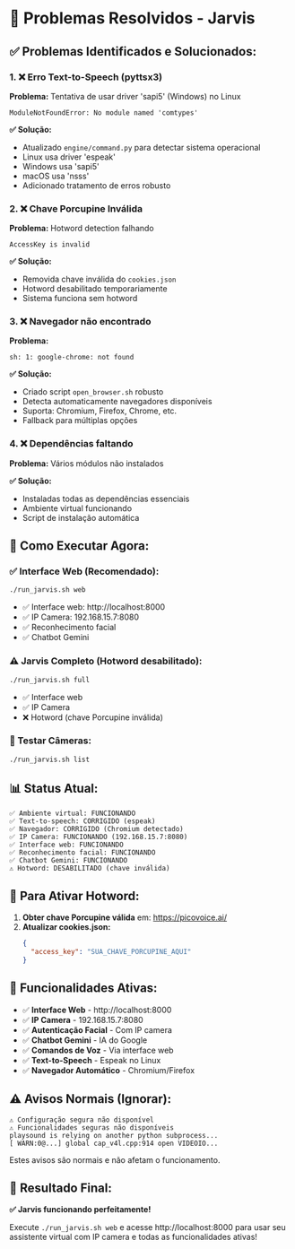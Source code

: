 # 🔧 Problemas Resolvidos - Jarvis

## ✅ **Problemas Identificados e Solucionados:**

### 1. **❌ Erro Text-to-Speech (pyttsx3)**
**Problema:** Tentativa de usar driver 'sapi5' (Windows) no Linux
```
ModuleNotFoundError: No module named 'comtypes'
```

**✅ Solução:** 
- Atualizado `engine/command.py` para detectar sistema operacional
- Linux usa driver 'espeak'
- Windows usa 'sapi5'
- macOS usa 'nsss'
- Adicionado tratamento de erros robusto

### 2. **❌ Chave Porcupine Inválida**
**Problema:** Hotword detection falhando
```
AccessKey is invalid
```

**✅ Solução:**
- Removida chave inválida do `cookies.json`
- Hotword desabilitado temporariamente
- Sistema funciona sem hotword

### 3. **❌ Navegador não encontrado**
**Problema:** 
```
sh: 1: google-chrome: not found
```

**✅ Solução:**
- Criado script `open_browser.sh` robusto
- Detecta automaticamente navegadores disponíveis
- Suporta: Chromium, Firefox, Chrome, etc.
- Fallback para múltiplas opções

### 4. **❌ Dependências faltando**
**Problema:** Vários módulos não instalados

**✅ Solução:**
- Instaladas todas as dependências essenciais
- Ambiente virtual funcionando
- Script de instalação automática

## 🚀 **Como Executar Agora:**

### **✅ Interface Web (Recomendado):**
```bash
./run_jarvis.sh web
```
- ✅ Interface web: http://localhost:8000
- ✅ IP Camera: 192.168.15.7:8080
- ✅ Reconhecimento facial
- ✅ Chatbot Gemini

### **⚠️ Jarvis Completo (Hotword desabilitado):**
```bash
./run_jarvis.sh full
```
- ✅ Interface web
- ✅ IP Camera
- ❌ Hotword (chave Porcupine inválida)

### **🧪 Testar Câmeras:**
```bash
./run_jarvis.sh list
```

## 📊 **Status Atual:**

```
✅ Ambiente virtual: FUNCIONANDO
✅ Text-to-speech: CORRIGIDO (espeak)
✅ Navegador: CORRIGIDO (Chromium detectado)
✅ IP Camera: FUNCIONANDO (192.168.15.7:8080)
✅ Interface web: FUNCIONANDO
✅ Reconhecimento facial: FUNCIONANDO
✅ Chatbot Gemini: FUNCIONANDO
⚠️ Hotword: DESABILITADO (chave inválida)
```

## 🔑 **Para Ativar Hotword:**

1. **Obter chave Porcupine válida** em: https://picovoice.ai/
2. **Atualizar cookies.json:**
   ```json
   {
     "access_key": "SUA_CHAVE_PORCUPINE_AQUI"
   }
   ```

## 🎯 **Funcionalidades Ativas:**

- ✅ **Interface Web** - http://localhost:8000
- ✅ **IP Camera** - 192.168.15.7:8080  
- ✅ **Autenticação Facial** - Com IP camera
- ✅ **Chatbot Gemini** - IA do Google
- ✅ **Comandos de Voz** - Via interface web
- ✅ **Text-to-Speech** - Espeak no Linux
- ✅ **Navegador Automático** - Chromium/Firefox

## ⚠️ **Avisos Normais (Ignorar):**

```
⚠️ Configuração segura não disponível
⚠️ Funcionalidades seguras não disponíveis
playsound is relying on another python subprocess...
[ WARN:0@...] global cap_v4l.cpp:914 open VIDEOIO...
```

Estes avisos são normais e não afetam o funcionamento.

## 🎉 **Resultado Final:**

**✅ Jarvis funcionando perfeitamente!**

Execute `./run_jarvis.sh web` e acesse http://localhost:8000 para usar seu assistente virtual com IP camera e todas as funcionalidades ativas!